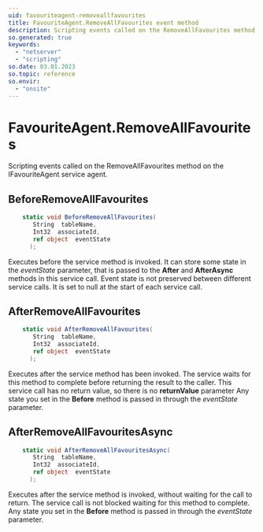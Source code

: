 ```yaml
---
uid: favouriteagent-removeallfavourites
title: FavouriteAgent.RemoveAllFavourites event method
description: Scripting events called on the RemoveAllFavourites method on the FavouriteAgent service agent.
so.generated: true
keywords:
  - "netserver"
  - "scripting"
so.date: 03.01.2023
so.topic: reference
so.envir:
  - "onsite"
---
```

# FavouriteAgent.RemoveAllFavourites

Scripting events called on the <see cref='M:SuperOffice.CRM.Services.IFavouriteAgent.RemoveAllFavourites'>RemoveAllFavourites</see> method on the <see cref='IFavouriteAgent'>IFavouriteAgent</see>  service agent.

## BeforeRemoveAllFavourites
```cs
    static void BeforeRemoveAllFavourites(
       String  tableName,
       Int32  associateId,
       ref object  eventState
      );
```
Executes before the service method is invoked.
It can store some state in the *eventState* parameter, that is passed to the **After** and **AfterAsync** methods in this service call.
Event state is not preserved between different service calls. It is set to null at the start of each service call.
## AfterRemoveAllFavourites
```cs
    static void AfterRemoveAllFavourites(
       String  tableName,
       Int32  associateId,
       ref object  eventState
      );
```
Executes after the service method has been invoked. The service waits for this method to complete before returning the result to the caller.
This service call has no return value, so there is no **returnValue** parameter
Any state you set in the **Before** method is passed in through the *eventState* parameter.
## AfterRemoveAllFavouritesAsync
```cs
    static void AfterRemoveAllFavouritesAsync(
       String  tableName,
       Int32  associateId,
       ref object  eventState
      );
```
Executes after the service method is invoked, without waiting for the call to return.
The service call is not blocked waiting for this method to complete.
Any state you set in the **Before** method is passed in through the *eventState* parameter.

